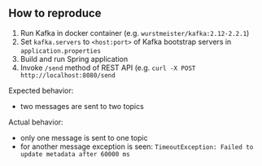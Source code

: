## How to reproduce

1) Run Kafka in docker container (e.g. `wurstmeister/kafka:2.12-2.2.1`)
2) Set `kafka.servers` to `<host:port>` of Kafka bootstrap servers in `application.properties`
3) Build and run Spring application
4) Invoke `/send` method of REST API (e.g. `curl -X POST http://localhost:8080/send`

Expected behavior:
- two messages are sent to two topics

Actual behavior:
- only one message is sent to one topic
- for another message exception is seen: `TimeoutException: Failed to update metadata after 60000 ms`
